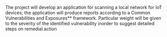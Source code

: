 The project will develop an application for scanning a local network for IoT devices; the application will produce reports according to a Common Vulnerabilities and Exposures** framework. Particular weight will be given to the severity of the identified vulnerability inorder to suggest detailed steps on remedial action